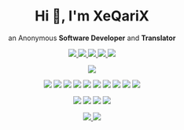 <h1 align='center'>
  Hi 👋, I'm XeQariX
</h1>

<p align="center">
  an Anonymous <b>Software Developer</b> and <b>Translator</b>
</p>

<p align="center">
  <a href="mailto:xeqarix@pm.me">
    <img src="https://img.shields.io/badge/protonmail-8B89CC?&style=for-the-badge&logo=protonmail&logoColor=white" />
  </a>
  <a href="https://github.com/XeQariX">
    <img src="https://img.shields.io/badge/github-%23100000.svg?&style=for-the-badge&logo=github&logoColor=white" />
  </a>
  <a href="https://gitlab.com/XeQariX">
    <img src="https://img.shields.io/badge/gitlab-%23330f63.svg?&style=for-the-badge&logo=gitlab&logoColor=white " />
  </a>
  <a href="https://www.reddit.com/user/XeQariX/">
    <img src="https://img.shields.io/badge/reddit-%23FF4500.svg?&style=for-the-badge&logo=reddit&logoColor=white" />
  </a>
  <a href="https://stackoverflow.com/users/14683627/xeqarix">
    <img src="https://img.shields.io/badge/stack%20overflow-FE7A16?logo=stack-overflow&logoColor=white&style=for-the-badge" />
  </a>
</p>

<p align="center">
  <img src="https://github-readme-stats.vercel.app/api?username=XeQariX&show_icons=true&theme=gruvbox&include_all_commits=true&custom_title=My%20GitHub%20Stats" />
</p>

<p align='center'>
  <img src="https://img.shields.io/badge/c%20-%2300599C.svg?&style=for-the-badge&logo=c&logoColor=white" />
  <img src="https://img.shields.io/badge/c++%20-%2300599C.svg?&style=for-the-badge&logo=c%2B%2B&logoColor=white" />
  <img src="https://img.shields.io/badge/c%23%20-%23239120.svg?&style=for-the-badge&logo=c-sharp&logoColor=white" />
  <img src="https://img.shields.io/badge/java-%23ED8B00.svg?&style=for-the-badge&logo=java&logoColor=white" />
  <img src="https://img.shields.io/badge/lua-%232C2D72.svg?&style=for-the-badge&logo=lua&logoColor=white" />
  <img src="https://img.shields.io/badge/perl-%2339457E.svg?&style=for-the-badge&logo=perl&logoColor=white" />
  <img src="https://img.shields.io/badge/python-%233776AB.svg?&style=for-the-badge&logo=python&logoColor=white" />
  <img src="https://img.shields.io/badge/ruby-%23CC342D.svg?&style=for-the-badge&logo=ruby&logoColor=white" />
  <img src="https://img.shields.io/badge/scala-%23DC322F.svg?&style=for-the-badge&logo=scala&logoColor=white" />
  <img src="https://img.shields.io/badge/shell_script%20-%23121011.svg?&style=for-the-badge&logo=gnu-bash&logoColor=white" />
</p>

<p align='center'>
  <img src="https://img.shields.io/badge/css3%20-%231572B6.svg?&style=for-the-badge&logo=css3&logoColor=white" />
  <img src="https://img.shields.io/badge/html5%20-%23E34F26.svg?&style=for-the-badge&logo=html5&logoColor=white" />
  <img src="https://img.shields.io/badge/javascript%20-%23323330.svg?&style=for-the-badge&logo=javascript&logoColor=%23F7DF1E" />
  <img src="https://img.shields.io/badge/php-%23777BB4.svg?&style=for-the-badge&logo=php&logoColor=white" />
</p>

<p align='center'>
  <a href="https://tails.boum.org/">
    <img src="https://img.shields.io/badge/Tails%20-%2356347C.svg?&style=for-the-badge&logo=Tails&logoColor=white" />
  </a>
  <a href="https://www.torproject.org/">
    <img src="https://img.shields.io/badge/Tor%20-%237E4798.svg?&style=for-the-badge&logo=Tor&logoColor=white" />
  </a>
</p>
